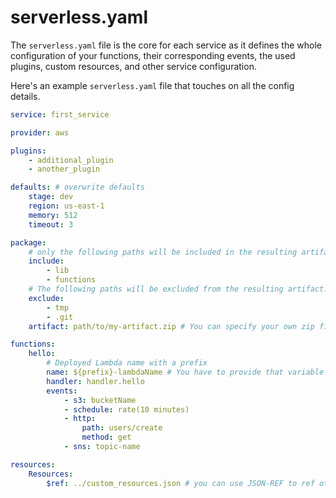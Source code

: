 # serverless.yaml

The `serverless.yaml` file is the core for each service as it defines the whole configuration of your functions, their
corresponding events, the used plugins, custom resources, and other service configuration.

Here's an example `serverless.yaml` file that touches on all the config details.

```yaml
service: first_service

provider: aws

plugins:
    - additional_plugin
    - another_plugin

defaults: # overwrite defaults
    stage: dev
    region: us-east-1
    memory: 512
    timeout: 3

package:
    # only the following paths will be included in the resulting artifact which will be uploaded. Without specific include everything in the current folder will be included
    include:
        - lib
        - functions
    # The following paths will be excluded from the resulting artifact. If both include and exclude are defined we first apply the include, then the exclude so files are guaranteed to be excluded
    exclude:
        - tmp
        - .git
    artifact: path/to/my-artifact.zip # You can specify your own zip file for your service. Serverless won't zip your service if this is set

functions:
    hello:
        # Deployed Lambda name with a prefix
        name: ${prefix}-lambdaName # You have to provide that variable in serverless.env.yaml
        handler: handler.hello
        events:
            - s3: bucketName
            - schedule: rate(10 minutes)
            - http:
                path: users/create
                method: get
            - sns: topic-name

resources:
    Resources:
        $ref: ../custom_resources.json # you can use JSON-REF to ref other JSON files
```
